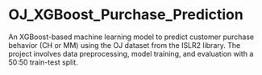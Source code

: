 # OJ_XGBoost_Purchase_Prediction
An XGBoost-based machine learning model to predict customer purchase behavior (CH or MM) using the OJ dataset from the ISLR2 library. The project involves data preprocessing, model training, and evaluation with a 50:50 train-test split.
